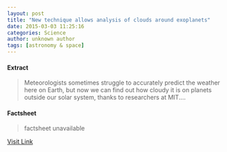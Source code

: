 ```yaml
---
layout: post
title: "New technique allows analysis of clouds around exoplanets"
date: 2015-03-03 11:25:16
categories: Science
author: unknown author
tags: [astronomy & space]
---
```



#### Extract
>Meteorologists sometimes struggle to accurately predict the weather here on Earth, but now we can find out how cloudy it is on planets outside our solar system, thanks to researchers at MIT....

#### Factsheet
>factsheet unavailable

[Visit Link](http://phys.org/news344586304.html)


